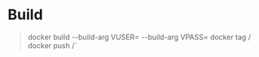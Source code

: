 # Build
> docker build <git repo> --build-arg VUSER=<user> --build-arg VPASS=<pass>
> docker tag <container-id> <docker name>/<repo>
> docker push <docker name>/<repo>`
